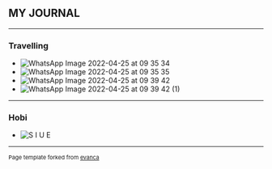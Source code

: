 ##  MY JOURNAL

---

### Travelling

- ![WhatsApp Image 2022-04-25 at 09 35 34](https://user-images.githubusercontent.com/104265063/165011868-d0993cde-b7b7-4062-83e5-6a2e63b6818e.jpeg)
- ![WhatsApp Image 2022-04-25 at 09 35 35](https://user-images.githubusercontent.com/104265063/165011952-6f5250eb-b5d1-49bc-abbc-8f87e389bba7.jpeg)
- ![WhatsApp Image 2022-04-25 at 09 39 42](https://user-images.githubusercontent.com/104265063/165011974-ce4a02b5-d7c3-408b-bef2-4f4d5ab52670.jpeg)
- ![WhatsApp Image 2022-04-25 at 09 39 42 (1)](https://user-images.githubusercontent.com/104265063/165012029-e4274278-5125-4e0a-b83e4ebf2080beef.jpeg)

---
### Hobi
- ![S I U E](https://user-images.githubusercontent.com/104265063/165011014-eaa06c19-44f4-4d83-9925-93d57a382c58.png)




---
<p style="font-size:11px">Page template forked from <a href="https://github.com/evanca/quick-portfolio">evanca</a></p>
<!-- Remove above link if you don't want to attibute -->
